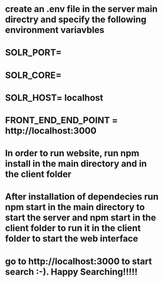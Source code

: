 # create an .env file in the server main directry and specify the following environment variavbles
# SOLR_PORT= ####
# SOLR_CORE= ####
# SOLR_HOST= localhost
# FRONT_END_END_POINT = http://localhost:3000
# In order to run website, run npm install in the main directory and in the client folder
# After installation of dependecies run npm start in the main directory to start the server and npm start in the client folder to run it in the client folder to start the web interface
# go to http://localhost:3000 to start search :-). Happy Searching!!!!!